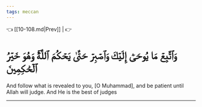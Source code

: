 ```yaml
---
tags: meccan
---
```


👈 [[10-108.md|Prev]] |  👉

# وَٱتَّبِعۡ مَا يُوحَىٰٓ إِلَيۡكَ وَٱصۡبِرۡ حَتَّىٰ يَحۡكُمَ ٱللَّهُۚ وَهُوَ خَيۡرُ ٱلۡحَٰكِمِينَ

And follow what is revealed to you, [O Muhammad], and be patient until Allah will judge. And He is the best of judges

---

